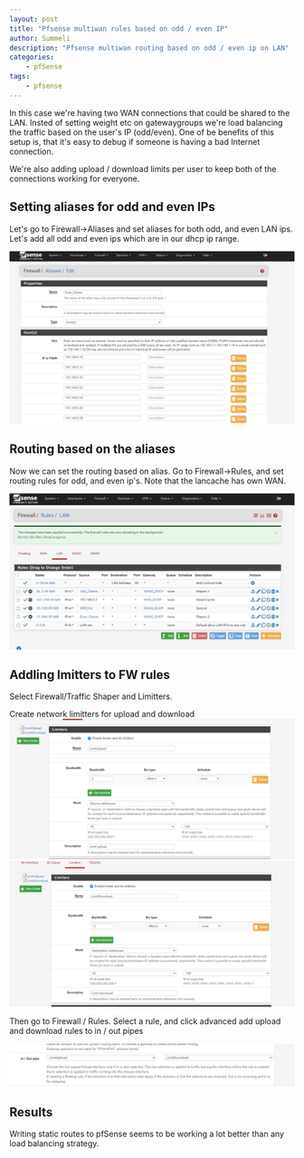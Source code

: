 ```yaml
---
layout: post
title: "Pfsense multiwan rules based on odd / even IP"
author: Summeli
description: "Pfsense multiwan routing based on odd / even ip on LAN"
categories:
    - pfSense
tags:
    - pfsense
---
```


In this case we're having two WAN connections that could be shared to the LAN. Insted of setting weight etc on gatewaygroups we're load balancing the traffic based on the user's IP (odd/even). One of be benefits of this setup is, that it's easy to debug if someone is having a bad Internet connection. 

We're also adding upload / download limits per user to keep both of the connections working for everyone.

## Setting aliases for odd and even IPs

Let's go to Firewall->Aliases and set aliases for both odd, and even LAN ips. Let's add all odd and even ips which are in our dhcp ip range.

![](/img/2022/pfsense_lan_alias.png)

## Routing based on the aliases

Now we can set the routing based on alias. Go to Firewall->Rules, and set routing rules for odd, and even ip's. Note that the lancache has own WAN.

![](/img/2022/pfsense_firewall_odd_even_rules.png)

## Addling lmitters to FW rules

Select Firewall/Traffic Shaper and Limitters.

Create network limitters for upload and download
![](/img/2022/pfsense_limitupload.png)
![](/img/2022/pfsense_limitdownload.png)

Then go to Firewall / Rules. Select a rule, and click advanced
add upload and download rules to in / out pipes

![](/img/2022/pfsense_rule_limitter.png)

## Results 

Writing static routes to pfSense seems to be working a lot better than any load balancing strategy. 